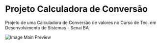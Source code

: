 # Projeto Calculadora de Conversão

Projeto de uma Calculadora de Conversão de valores no Curso de Tec. em Desenvolvimento de Sistemas - Senai BA

![Image Main Preview](https://user-images.githubusercontent.com/133916980/247142977-7b142465-d946-46c5-9350-d6f6f990cfc6.jpg)


